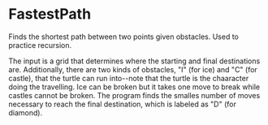 # FastestPath
Finds the shortest path between two points given obstacles. Used to practice recursion. 


The input is a grid that determines where the starting and final destinations are. Additionally, there are two kinds of obstacles, "I" (for ice) and "C" (for castle), that the turtle can run into--note that the turtle is the chaaracter doing the travelling. Ice can be broken but it takes one move to break while castles cannot be broken. The program finds the smalles number of moves necessary to reach the final destination, which is labeled as "D" (for diamond). 
